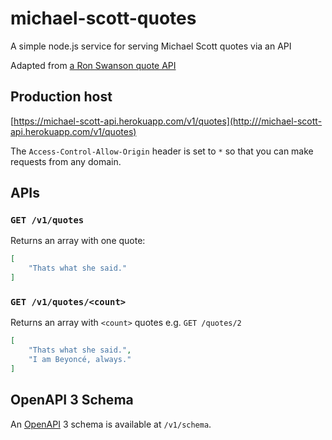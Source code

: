 # michael-scott-quotes
A simple node.js service for serving Michael Scott quotes via an API

Adapted from [a Ron Swanson quote API](https://github.com/jamesseanwright/ron-swanson-quotes)

## Production host

[https://michael-scott-api.herokuapp.com/v1/quotes](http:///michael-scott-api.herokuapp.com/v1/quotes)

The `Access-Control-Allow-Origin` header is set to `*` so that you can make requests from any domain.

## APIs

### `GET /v1/quotes`

Returns an array with one quote:

```json
[
    "Thats what she said."
]
```

### `GET /v1/quotes/<count>`

Returns an array with `<count>` quotes e.g. `GET /quotes/2`

```json
[
    "Thats what she said.",
    "I am Beyoncé, always."
]
```

## OpenAPI 3 Schema

An [OpenAPI](https://swagger.io/docs/specification/about/) 3 schema is available at `/v1/schema`.
